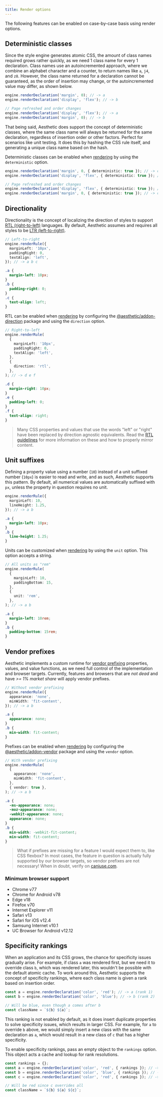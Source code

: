 ```yaml
---
title: Render options
---
```


The following features can be enabled on case-by-case basis using render options.

## Deterministic classes

Since the style engine generates atomic CSS, the amount of class names required grows rather
quickly, as we need 1 class name for every 1 declaration. Class names use an autoincremented
approach, where we combine an alphabet character and a counter, to return names like `a`, `j4`, and
`z8`. However, the class name returned for a declaration cannot be guaranteed, as the order of
insertion may change, or the autoincremented value may differ, as shown below.

```ts
engine.renderDeclaration('margin', 0); // -> a
engine.renderDeclaration('display', 'flex'); // -> b

// Page refreshed and order changes
engine.renderDeclaration('display', 'flex'); // -> a
engine.renderDeclaration('margin', 0); // -> b
```

That being said, Aesthetic does support the concept of deterministic classes, where the same class
name will always be returned for the same declaration, regardless of insertion order or other
factors. Perfect for scenarios like unit testing. It does this by hashing the CSS rule itself, and
generating a unique class name based on the hash.

Deterministic classes can be enabled when [rendering](./api.md) by using the `deterministic` option.

```ts
engine.renderDeclaration('margin', 0, { deterministic: true }); // -> c1cpw2zw
engine.renderDeclaration('display', 'flex', { deterministic: true }); // -> cu4ygwf

// Page refreshed and order changes
engine.renderDeclaration('display', 'flex', { deterministic: true }); // -> cu4ygwf
engine.renderDeclaration('margin', 0, { deterministic: true }); // -> c1cpw2zw
```

## Directionality

Directionality is the concept of localizing the direction of styles to support
[RTL (right-to-left)](https://developer.mozilla.org/en-US/docs/Glossary/rtl) languages. By default,
Aesthetic assumes and requires all styles to be
[LTR (left-to-right)](https://developer.mozilla.org/en-US/docs/Glossary/LTR).

```ts
// Left-to-right
engine.renderRule({
  marginLeft: '10px',
  paddingRight: 0,
  textAlign: 'left',
}); // -> a b c
```

```css
.a {
  margin-left: 10px;
}
.b {
  padding-right: 0;
}
.c {
  text-align: left;
}
```

RTL can be enabled when [rendering](./api.md) by configuring the
[@aesthetic/addon-direction](https://www.npmjs.com/package/@aesthetic/addon-direction) package and
using the `direction` option.

```ts
// Right-to-left
engine.renderRule(
  {
    marginLeft: '10px',
    paddingRight: 0,
    textAlign: 'left',
  },
  {
    direction: 'rtl',
  },
); // -> d e f
```

```css
.d {
  margin-right: 10px;
}
.e {
  padding-left: 0;
}
.f {
  text-align: right;
}
```

> Many CSS properties and values that use the words "left" or "right" have been replaced by
> direction agnostic equivalents. Read the
> [RTL guidelines](https://developer.mozilla.org/en-US/docs/Mozilla/Developer_guide/RTL_Guidelines)
> for more information on these and how to properly mirror content.

## Unit suffixes

Defining a property value using a number (`10`) instead of a unit suffixed number (`10px`) is easier
to read and write, and as such, Aesthetic supports this pattern. By default, all numerical values
are automatically suffixed with `px`, unless the property in question requires no unit.

```ts
engine.renderRule({
  marginLeft: 10,
  lineHeight: 1.25,
}); // -> a b
```

```css
.a {
  margin-left: 10px;
}
.b {
  line-height: 1.25;
}
```

Units can be customized when [rendering](./api.md) by using the `unit` option. This option accepts a
string.

```ts
// All units as "rem"
engine.renderRule(
  {
    marginLeft: 10,
    paddingBottom: 15,
  },
  {
    unit: 'rem',
  },
); // -> a b
```

```css
.a {
  margin-left: 10rem;
}
.b {
  padding-bottom: 15rem;
}
```

## Vendor prefixes

Aesthetic implements a custom runtime for
[vendor prefixing](https://developer.mozilla.org/en-US/docs/Glossary/Vendor_Prefix) properties,
values, and value functions, as we need full control of the implementation and browser targets.
Currently, features and browsers that are _not dead_ and have _>= 1% market share_ will apply vendor
prefixes.

```ts
// Without vendor prefixing
engine.renderRule({
  appearance: 'none',
  minWidth: 'fit-content',
}); // -> a b
```

```css
.a {
  appearance: none;
}
.b {
  min-width: fit-content;
}
```

Prefixes can be enabled when [rendering](./api.md) by configuring the
[@aesthetic/addon-vendor](https://www.npmjs.com/package/@aesthetic/addon-vendor) package and using
the `vendor` option.

```ts
// With vendor prefixing
engine.renderRule(
  {
    appearance: 'none',
    minWidth: 'fit-content',
  },
  { vendor: true },
); // -> a b
```

```css
.a {
  -ms-appearance: none;
  -moz-appearance: none;
  -webkit-appearance: none;
  appearance: none;
}
.b {
  min-width: -webkit-fit-content;
  min-width: fit-content;
}
```

> What if prefixes are missing for a feature I would expect them to, like CSS flexbox? In most
> cases, the feature in question is actually fully supported by our browser targets, so vendor
> prefixes are not necessary! When in doubt, verify on
> [caniuse.com](https://caniuse.com/#search=flexbox).

### Minimum browser support

- Chrome v77
- Chrome for Android v78
- Edge v18
- Firefox v70
- Internet Explorer v11
- Safari v13
- Safari for iOS v12.4
- Samsung Internet v10.1
- UC Browser for Android v12.12

## Specificity rankings

When an application and its CSS grows, the chance for specificity issues gradually arise. For
example, if class `a` was rendered first, but we need it to override class `b`, which was rendered
later, this wouldn't be possible with the default atomic cache. To work around this, Aesthetic
supports the concept of specificity rankings, where each class name is given a rank based on
insertion order.

```ts
const a = engine.renderDeclaration('color', 'red'); // -> a (rank 1)
const b = engine.renderDeclaration('color', 'blue'); // -> b (rank 2)

// Will be blue, even though a comes after b
const className = `${b} ${a}`;
```

This ranking is not enabled by default, as it does insert duplicate properties to solve specificity
issues, which results in larger CSS. For example, for `a` to override `b` above, we would simply
insert a new class with the same declaration as `a`, which would result in a new class of `c` that
has a higher specificity.

To enable specificity rankings, pass an empty object to the `rankings` option. This object acts a
cache and lookup for rank resolutions.

```ts
const rankings = {};
const a = engine.renderDeclaration('color', 'red', { rankings }); // -> a (rank 1)
const b = engine.renderDeclaration('color', 'blue', { rankings }); // -> b (rank 2)
const c = engine.renderDeclaration('color', 'red', { rankings }); // -> c (rank 3)

// Will be red since c overrides all
const className = `${b} ${a} ${c}`;
```
